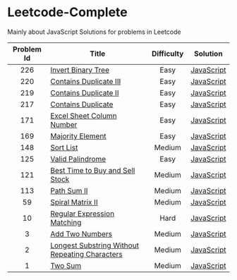 # Leetcode-Complete
Mainly about JavaScript Solutions for problems in Leetcode

Problem Id | Title | Difficulty | Solution
:---: | --- | :---: | ---
226 | [Invert Binary Tree](https://leetcode.com/problems/invert-binary-tree/) | Easy | [JavaScript](./code/js/invert_binary_tree.js)
220 | [Contains Duplicate III](https://leetcode.com/problems/contains-duplicate-iii/) | Easy | [JavaScript](./code/js/contains_duplicate_iii.js)
219 | [Contains Duplicate II](https://leetcode.com/problems/contains-duplicate-ii/) | Easy | [JavaScript](./code/js/contains_duplicate_ii.js)
217 | [Contains Duplicate](https://leetcode.com/problems/contains-duplicate/) | Easy | [JavaScript](./code/js/contains_duplicate.js)
171 | [Excel Sheet Column Number](https://leetcode.com/problems/excel-sheet-column-number/) | Easy | [JavaScript](./code/js/excel_sheet_column_number.js)
169 | [Majority Element](https://leetcode.com/problems/majority-element/) | Easy | [JavaScript](./code/js/majority_element.js)
148 | [Sort List](https://leetcode.com/problems/sort-list/) | Medium | [JavaScript](./code/js/sort_list.js)
125 | [Valid Palindrome](https://leetcode.com/problems/valid-palindrome/) | Easy | [JavaScript](./code/js/valid_palindrome.js)
121 | [Best Time to Buy and Sell Stock](https://leetcode.com/problems/best-time-to-buy-and-sell-stock/) | Medium | [JavaScript](./code/js/best_time_to_buy_and_sell_stock.js)
113 | [Path Sum II](https://leetcode.com/problems/path-sum-ii/) | Medium | [JavaScript](./code/js/path_sum_ii.js)
59 | [Spiral Matrix II](https://leetcode.com/problems/spiral-matrix-ii/) | Medium | [JavaScript](./code/js/spiral_matrix_ii.js)
10 | [Regular Expression Matching](https://leetcode.com/problems/regular-expression-matching/) | Hard | [JavaScript](./code/js/regular_expression_matching.js)
3 | [Add Two Numbers](https://leetcode.com/problems/add-two-numbers/) | Medium | [JavaScript](./code/js/longest_substring_without_repeating.js)
2 | [Longest Substring Without Repeating Characters](https://leetcode.com/problems/longest-substring-without-repeating-characters/) | Medium | [JavaScript](./code/js/add_two_numbers.js)
1 | [Two Sum](https://leetcode.com/problems/two-sum/) | Medium | [JavaScript](./code/js/two_sum.js)








 
